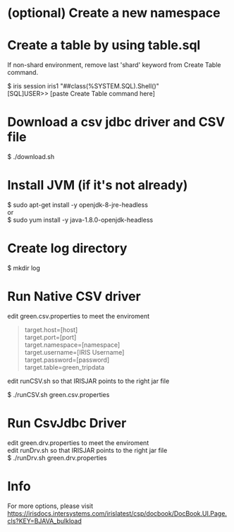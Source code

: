 # (optional) Create a new namespace
# Create a table by using table.sql
If non-shard environment, remove last 'shard' keyword from Create Table command.

$ iris session iris1 "##class(%SYSTEM.SQL).Shell()"  
[SQL]USER>>  [paste Create Table command here]

# Download a csv jdbc driver and CSV file
$ ./download.sh
# Install JVM (if it's not already)
$ sudo apt-get install -y openjdk-8-jre-headless  
or  
$ sudo yum install -y java-1.8.0-openjdk-headless

# Create log directory
$ mkdir log  
# Run Native CSV driver
edit green.csv.properties to meet the enviroment
>target.host=[host]  
target.port=[port]  
target.namespace=[namespace]  
target.username=[IRIS Username]  
target.password=[password]  
target.table=green_tripdata

edit runCSV.sh so that IRISJAR points to the right jar file  

$ ./runCSV.sh green.csv.properties
# Run CsvJdbc Driver
edit green.drv.properties to meet the enviroment  
edit runDrv.sh so that IRISJAR points to the right jar file  
$ ./runDrv.sh green.drv.properties

# Info
For more options, please visit   
https://irisdocs.intersystems.com/irislatest/csp/docbook/DocBook.UI.Page.cls?KEY=BJAVA_bulkload